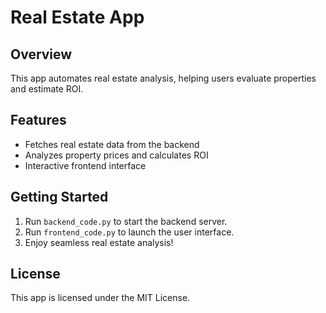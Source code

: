 # Real Estate App

## Overview
This app automates real estate analysis, helping users evaluate properties and estimate ROI.

## Features
- Fetches real estate data from the backend
- Analyzes property prices and calculates ROI
- Interactive frontend interface

## Getting Started
1. Run `backend_code.py` to start the backend server.
2. Run `frontend_code.py` to launch the user interface.
3. Enjoy seamless real estate analysis!

## License
This app is licensed under the MIT License.
